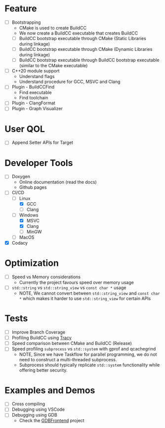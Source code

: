 
# Feature

- [ ] Bootstrapping
  - CMake is used to create BuildCC
  - We now create a BuildCC executable that creates BuildCC
  - [ ] BuildCC bootstrap executable through CMake (Static Libraries during linkage)
  - [ ] BuildCC bootstrap executable through CMake (Dynamic Libraries during linkage)
  - [ ] BuildCC bootstrap executable through BuildCC bootstrap executable (similar to the CMake executable)
- [ ] C++20 module support
  - Understand flags
  - Understand procedure for GCC, MSVC and Clang
- [ ] Plugin - BuildCCFind
  - Find executable
  - Find toolchain
- [ ] Plugin - ClangFormat
- [ ] Plugin - Graph Visualizer

# User QOL

- [ ] Append Setter APIs for Target

# Developer Tools

- [ ] Doxygen
  - Online documentation (read the docs)
  - Github pages
- [ ] CI/CD
  - [ ] Linux
    - [x] GCC
    - [ ] Clang
  - [ ] Windows
    - [x] MSVC
    - [x] Clang
    - [ ] MinGW
  - [ ] MacOS
- [x] Codacy

# Optimization

- [ ] Speed vs Memory considerations
  - Currently the project favours speed over memory usage
- [ ] `std::string` vs `std::string_view` vs `const char *` usage
  - NOTE, We cannot convert between `std::string_view` and `const char *` which makes it harder to use `std::string_view` for certain APIs

# Tests

- [ ] Improve Branch Coverage
- [ ] Profiling BuildCC using [Tracy](https://github.com/wolfpld/tracy)
- [ ] Speed comparison between CMake and BuildCC (Release)
- [ ] Speed profiling `subprocess` vs `std::system` with gprof and qcachegrind
  - NOTE, Since we have Taskflow for parallel programming, we do not need to construct a multi-threaded subprocess.
  - Subprocess should typically replicate `std::system` functionality while offering better security.

# Examples and Demos

- [ ] Cross compiling
- [ ] Debugging using VSCode
- [ ] Debugging using GDB
  - Check the [GDBFrontend](https://github.com/rohanrhu/gdb-frontend) project
